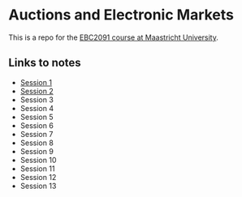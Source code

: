 # Auctions and Electronic Markets

This is a repo for the [EBC2091 course at Maastricht University](https://www.maastrichtuniversity.nl/meta/368514/auctions-and-electronic-markets).

## Links to notes
* [Session 1](Session%201/notes.pdf)
* [Session 2](Session%202/notes.pdf)
* Session 3
* Session 4
* Session 5
* Session 6
* Session 7
* Session 8
* Session 9
* Session 10
* Session 11
* Session 12
* Session 13
